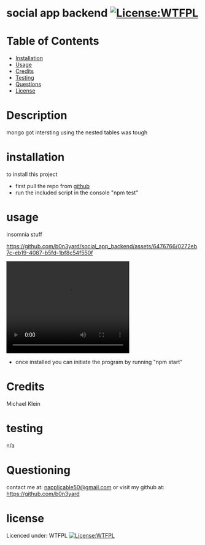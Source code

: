 # social app backend [![License:WTFPL ](https://img.shields.io/badge/License-WTFPL-brightgreen.svg)](http://www.wtfpl.net/about/)
# Table of Contents
- [Installation](#installation)
- [Usage](#usage)
- [Credits](#credits)
- [Testing](#testing)
- [Questions](#questioning)
- [License](#license)
# Description
mongo got intersting using the nested tables was tough 
# installation
to install this project
- first pull the repo from [github](https://github.com/b0n3yard/social_app_backend)  
- run the included script in the console "npm test" 
# usage  

insomnia stuff





https://github.com/b0n3yard/social_app_backend/assets/6476766/0272eb7c-eb19-4087-b5fd-1bf8c54f550f






<video width='320' height = '240' controls>
        <source src = './social_media_backend.mp4' type = 'video/mp4'>
    </video>
    <br>

- once installed you can initiate the program by running "npm start"
# Credits
Michael Klein
# testing
n/a
# Questioning
contact me at: [napplicable50@gmail.com](mailto:napplicable50@gmail.com)
or visit my github at: https://github.com/b0n3yard
# license
Licenced under:
WTFPL
[![License:WTFPL ](https://img.shields.io/badge/License-WTFPL-brightgreen.svg)](http://www.wtfpl.net/about/)

